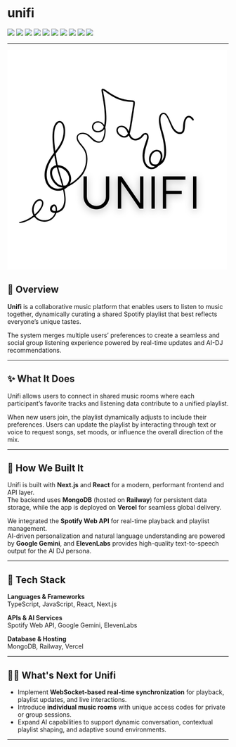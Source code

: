 # unifi

<p align="left">
  <img src="https://img.shields.io/badge/JavaScript-F7DF1E?style=for-the-badge&logo=javascript&logoColor=black" />
  <img src="https://img.shields.io/badge/TypeScript-3178C6?style=for-the-badge&logo=typescript&logoColor=white" />
  <img src="https://img.shields.io/badge/React-20232A?style=for-the-badge&logo=react&logoColor=61DAFB" />
  <img src="https://img.shields.io/badge/Next.js-000000?style=for-the-badge&logo=nextdotjs&logoColor=white" />
  <img src="https://img.shields.io/badge/MongoDB-47A248?style=for-the-badge&logo=mongodb&logoColor=white" />
  <img src="https://img.shields.io/badge/Railway-0B0D0E?style=for-the-badge&logo=railway&logoColor=white" />
  <img src="https://img.shields.io/badge/Vercel-000000?style=for-the-badge&logo=vercel&logoColor=white" />
  <img src="https://img.shields.io/badge/Spotify-1DB954?style=for-the-badge&logo=spotify&logoColor=white" />
  <img src="https://img.shields.io/badge/Google%20Gemini-4285F4?style=for-the-badge&logo=google&logoColor=white" />
  <img src="https://img.shields.io/badge/ElevenLabs-FF6B00?style=for-the-badge&logoColor=white" />
</p>

---
![alt text](https://github.com/frankiscuwu/unifi/blob/main/public/unifi.png?raw=true)

## 🚀 Overview

**Unifi** is a collaborative music platform that enables users to listen to music together, dynamically curating a shared Spotify playlist that best reflects everyone’s unique tastes. 

The system merges multiple users’ preferences to create a seamless and social group listening experience powered by real-time updates and AI-DJ recommendations.

---

## ✨ What It Does

Unifi allows users to connect in shared music rooms where each participant’s favorite tracks and listening data contribute to a unified playlist.  

When new users join, the playlist dynamically adjusts to include their preferences. Users can update the playlist by interacting through text or voice to request songs, set moods, or influence the overall direction of the mix.

---

## 🧩 How We Built It

Unifi is built with **Next.js** and **React** for a modern, performant frontend and API layer.  
The backend uses **MongoDB** (hosted on **Railway**) for persistent data storage, while the app is deployed on **Vercel** for seamless global delivery.  

We integrated the **Spotify Web API** for real-time playback and playlist management.  
AI-driven personalization and natural language understanding are powered by **Google Gemini**, and **ElevenLabs** provides high-quality text-to-speech output for the AI DJ persona.

---

## 🔧 Tech Stack


**Languages & Frameworks**  
TypeScript, JavaScript, React, Next.js  

**APIs & AI Services**  
Spotify Web API, Google Gemini, ElevenLabs  

**Database & Hosting**  
MongoDB, Railway, Vercel

---

## 🏃‍♂️ What's Next for Unifi

- Implement **WebSocket-based real-time synchronization** for playback, playlist updates, and live interactions.  
- Introduce **individual music rooms** with unique access codes for private or group sessions.  
- Expand AI capabilities to support dynamic conversation, contextual playlist shaping, and adaptive sound environments.

---



